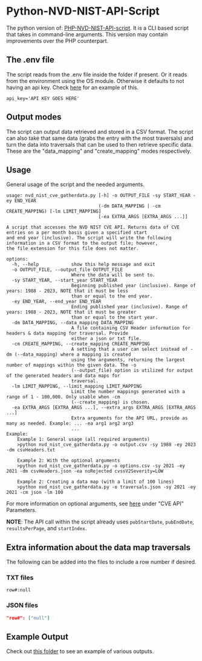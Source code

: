 # Python-NVD-NIST-API-Script
The python version of: [PHP-NVD-NIST-API-script](https://github.com/adiazsoriano/PHP-NVD-NIST-API-script). It is a CLI based script that takes in command-line arguments. This version may contain improvements over the PHP counterpart.

## The .env file
The script reads from the .env file inside the folder if present. Or it reads from the environment using the OS module. Otherwise it defaults to not having an api key. Check [here](.env) for an example of this.
```dotenv
api_key='API KEY GOES HERE'
```

## Output modes
The script can output data retrieved and stored in a CSV format. The script can also take that same data (grabs the entry with the most traversals) and turn the data into traversals that can be used to then retrieve specific data. These are the "data_mapping" and "create_mapping" modes respectively. 

## Usage
General usage of the script and the needed arguments.
```
usage: nvd_nist_cve_gatherdata.py [-h] -o OUTPUT_FILE -sy START_YEAR -ey END_YEAR
                                  (-dm DATA_MAPPING | -cm CREATE_MAPPING) [-lm LIMIT_MAPPING]
                                  [-ea EXTRA_ARGS [EXTRA_ARGS ...]]

A script that accesses the NVD NIST CVE API. Returns data of CVE entries on a per month basis given a specified start
and end year (inclusive). The script will write the following information in a CSV format to the output file; however,
the file extension for this file does not matter.

options:
  -h, --help            show this help message and exit
  -o OUTPUT_FILE, --output_file OUTPUT_FILE
                        Where the data will be sent to.
  -sy START_YEAR, --start_year START_YEAR
                        Beginning published year (inclusive). Range of years: 1988 - 2023, NOTE that it must be less
                        than or equal to the end year.
  -ey END_YEAR, --end_year END_YEAR
                        Ending published year (inclusive). Range of years: 1988 - 2023, NOTE that it must be greater
                        than or equal to the start year.
  -dm DATA_MAPPING, --data_mapping DATA_MAPPING
                        A file containing CSV Header information for headers & data mapping for traversal. Provide
                        either a json or txt file.
  -cm CREATE_MAPPING, --create_mapping CREATE_MAPPING
                        A setting that a user can select instead of -dm (--data_mapping) where a mapping is created
                        using the arguments, returning the largest number of mappings within the given data. The -o
                        (--output_file) option is utilized for output of the generated headers and data maps for
                        traversal.
  -lm LIMIT_MAPPING, --limit_mapping LIMIT_MAPPING
                        Limit the number mappings generated with a range of 1 - 100,000. Only usable when -cm
                        (--create_mapping) is chosen.
  -ea EXTRA_ARGS [EXTRA_ARGS ...], --extra_args EXTRA_ARGS [EXTRA_ARGS ...]
                        Extra arguments for the API URL, provide as many as needed. Example: ... -ea arg1 arg2 arg3
                        ...
Example:
    Example 1: General usage (all required arguments)
    >python nvd_nist_cve_gatherdata.py -o output.csv -sy 1988 -ey 2023 -dm csvHeaders.txt

    Example 2: With the optional arguments
    >python nvd_nist_cve_gatherdata.py -o options.csv -sy 2021 -ey 2021 -dm csvHeaders.json -ea noRejected cvssV2Severity=LOW

    Example 2: Creating a data map (with a limit of 100 lines)
    >python nvd_nist_cve_gatherdata.py -o traversals.json -sy 2021 -ey 2021 -cm json -lm 100
```
For more information on optional arguments, see [here](https://nvd.nist.gov/developers/vulnerabilities) under "CVE API" Parameters.

**NOTE**: The API call within the script already uses `pubStartDate`, `pubEndDate`, `resultsPerPage`, and `startIndex`.

## Extra information about the data map traversals
The following can be added into the files to include a row number if desired.
### TXT files
```
row#:null
```
### JSON files
```json
"row#": ["null"]
```

## Example Output
Check out [this folder](example_output/) to see an example of various outputs.
